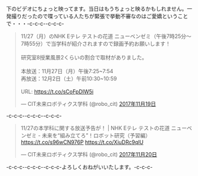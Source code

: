 下のビデオにちょっと映ってます。当日はもうちょっと映るかもしれません。一発撮りだったので喋っている人たちが緊張で挙動不審なのはご愛嬌ということで・・・-c-c-c--c-c-c-<blockquote class="twitter-tweet" data-lang="ja"><p lang="ja" dir="ltr">11/27（月）のNHK Eテレ テストの花道 ニューベンゼミ（午後7時25分～7時55分）で当学科が紹介されますので録画予約お願いします！<br><br>研究室8授業風景2くらいの割合で取材がありました。<br><br>本放送：11月27日（月）午後7:25~7:54<br>再放送：12月2日（土）午前10:30~10:59<br><br>URL: <a href="https://t.co/sCoFpDIW5i">https://t.co/sCoFpDIW5i</a></p>&mdash; CIT未来ロボティクス学科 (\@robo_cit) <a href="https://twitter.com/robo_cit/status/932394278440939520?ref_src=twsrc%5Etfw">2017年11月19日</a></blockquote>-c-c-c-<script async src="https://platform.twitter.com/widgets.js" charset="utf-8"></script>-c-c-c--c-c-c-<blockquote class="twitter-tweet" data-lang="ja"><p lang="ja" dir="ltr">11/27の本学科に関する放送予告が！ | NHK Eテレ テストの花道 ニューベンゼミ - 未来を“組み立てろ”！ロボット研究（予習編） <a href="https://t.co/s96wCN976P">https://t.co/s96wCN976P</a> <a href="https://t.co/XiuDRc9qlU">https://t.co/XiuDRc9qlU</a></p>&mdash; CIT未来ロボティクス学科 (\@robo_cit) <a href="https://twitter.com/robo_cit/status/932601027466899456?ref_src=twsrc%5Etfw">2017年11月20日</a></blockquote>-c-c-c-<script async src="https://platform.twitter.com/widgets.js" charset="utf-8"></script>-c-c-c--c-c-c-よろしくおねがいいたします。-c-c-c-
